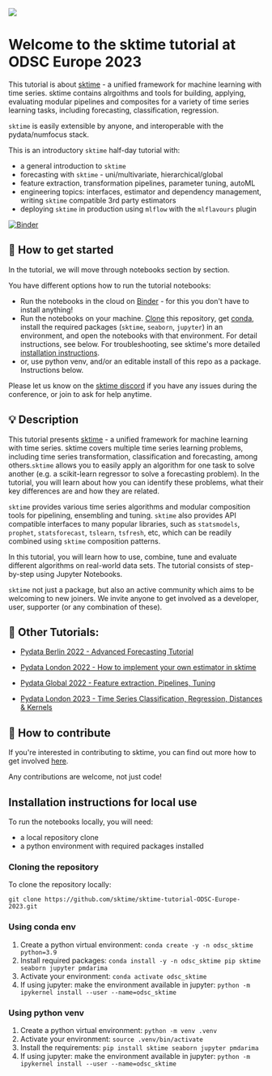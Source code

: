 ![](images/team.jpg)

Welcome to the sktime tutorial at ODSC Europe 2023
==================================================

This tutorial is about [sktime] - a unified framework for machine learning with time series. sktime contains alrgoithms and tools for building, applying, evaluating modular pipelines and composites for a variety of time series learning tasks, including forecasting, classification, regression.

`sktime` is easily extensible by anyone, and interoperable with the pydata/numfocus stack.

This is an introductory `sktime` half-day tutorial with:

* a general introduction to `sktime`
* forecasting with `sktime` - uni/multivariate, hierarchical/global
* feature extraction, transformation pipelines, parameter tuning, autoML
* engineering topics: interfaces, estimator and dependency management, writing `sktime` compatible 3rd party estimators
* deploying `sktime` in production using `mlflow` with the `mlflavours` plugin

[sktime]: https://sktime.net

[![Binder](https://mybinder.org/badge_logo.svg)](https://mybinder.org/v2/gh/sktime/sktime-tutorial-ODSC-Europe-2023/main)

## :rocket: How to get started

In the tutorial, we will move through notebooks section by section.

You have different options how to run the tutorial notebooks:

* Run the notebooks in the cloud on [Binder] - for this you don't have to install anything!
* Run the notebooks on your machine. [Clone] this repository, get [conda], install the required packages (`sktime`, `seaborn`, `jupyter`) in an environment, and open the notebooks with that environment. For detail instructions, see below. For troubleshooting, see sktime's more detailed [installation instructions].
* or, use python venv, and/or an editable install of this repo as a package. Instructions below.

[Binder]: https://mybinder.org/v2/gh/sktime/sktime-tutorial-pydata-global-2022/main?filepath=notebooks
[clone]: https://help.github.com/en/github/creating-cloning-and-archiving-repositories/cloning-a-repository
[conda]: https://docs.conda.io/en/latest/
[installation instructions]: https://www.sktime.net/en/latest/installation.html

Please let us know on the [sktime discord](https://discord.com/invite/54ACzaFsn7) if you have any issues during the conference, or join to ask for help anytime.

## :bulb: Description

This tutorial presents [sktime] - a unified framework for machine learning with time series. sktime covers multiple time series learning problems, including time series transformation, classification and forecasting, among others.`sktime` allows you to easily apply an algorithm for one task to solve another (e.g. a scikit-learn regressor to solve a forecasting problem). In the tutorial, you will learn about how you can identify these problems, what their key differences are and how they are related.

`sktime` provides various time series algorithms and modular composition tools for pipelining, ensembling and tuning.
`sktime` also provides API compatible interfaces to many popular libraries, such as `statsmodels`, `prophet`, `statsforecast`, `tslearn`, `tsfresh`, etc,
which can be readily combined using `sktime` composition patterns.

In this tutorial, you will learn how to use, combine, tune and evaluate different algorithms on real-world data sets.
The tutorial consists of step-by-step using Jupyter Notebooks.

`sktime` not just a package, but also an active community which aims to be welcoming to new joiners.
We invite anyone to get involved as a developer, user, supporter (or any combination of these).

## :movie_camera: Other Tutorials:

- [Pydata Berlin 2022 - Advanced Forecasting Tutorial](https://www.youtube.com/watch?v=4Rf9euAhjNc)

- [Pydata London 2022 - How to implement your own estimator in sktime](https://www.youtube.com/watch?v=S_3ewcvs_pg)

- [Pydata Global 2022 - Feature extraction, Pipelines, Tuning](https://github.com/sktime/sktime-tutorial-pydata-global-2022)

- [Pydata London 2023 - Time Series Classification, Regression, Distances & Kernels](https://github.com/sktime/sktime-tutorial-pydata-london-2023)

## :wave: How to contribute

If you're interested in contributing to sktime, you can find out more how to get involved [here](https://www.sktime.net/en/latest/get_involved.html).

Any contributions are welcome, not just code!

## Installation instructions for local use

To run the notebooks locally, you will need:

* a local repository clone
* a python environment with required packages installed

### Cloning the repository

To clone the repository locally:

`git clone https://github.com/sktime/sktime-tutorial-ODSC-Europe-2023.git`

### Using conda env

1. Create a python virtual environment:
`conda create -y -n odsc_sktime python=3.9`
2. Install required packages:
`conda install -y -n odsc_sktime pip sktime seaborn jupyter pmdarima`
3. Activate your environment:
`conda activate odsc_sktime`
4. If using jupyter: make the environment available in jupyter:
`python -m ipykernel install --user --name=odsc_sktime`

### Using python venv

1. Create a python virtual environment:
`python -m venv .venv`
2. Activate your environment:
`source .venv/bin/activate`
3. Install the requirements:
`pip install sktime seaborn jupyter pmdarima`
4. If using jupyter: make the environment available in jupyter:
`python -m ipykernel install --user --name=odsc_sktime`
